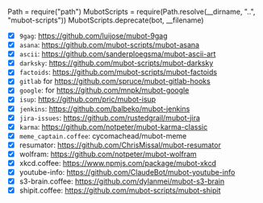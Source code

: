 Path        = require("path")
MubotScripts = require(Path.resolve(__dirname, "..", "mubot-scripts"))
  MubotScripts.deprecate(bot, __filename)

* [x] `9gag`: https://github.com/luijose/mubot-9gag
* [x] `asana`: https://github.com/mubot-scripts/mubot-asana
* [x] `ascii`: https://github.com/sanderploegsma/mubot-ascii-art
* [x] `darksky`: https://github.com/mubot-scripts/mubot-darksky
* [x] `factoids`: https://github.com/mubot-scripts/mubot-factoids
* [x] `gitlab` for https://github.com/spruce/mubot-gitlab-hooks
* [x] `google`: for https://github.com/mnpk/mubot-google
* [x] `isup`: https://github.com/pric/mubot-isup
* [x] `jenkins`: https://github.com/balbeko/mubot-jenkins
* [x] `jira-issues`:  https://github.com/rustedgrail/mubot-jira
* [x] `karma`: https://github.com/notpeter/mubot-karma-classic
* [x] `meme_captain.coffee`: cycomachead/mubot-meme
* [x] resumator: https://github.com/ChrisMissal/mubot-resumator
* [x] wolfram: https://github.com/notpeter/mubot-wolfram
* [x] xkcd.coffee: https://www.npmjs.com/package/mubot-xkcd
* [x] youtube-info: https://github.com/ClaudeBot/mubot-youtube-info
* [x] s3-brain.coffee:  https://github.com/dylanmei/mubot-s3-brain
* [x] shipit.coffee: https://github.com/mubot-scripts/mubot-shipit
